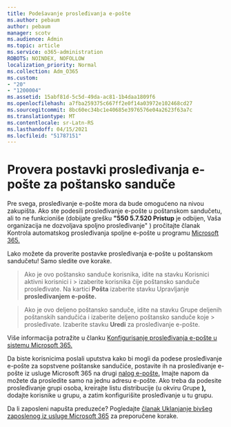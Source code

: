 ```yaml
---
title: Podešavanje prosleđivanja e-pošte
ms.author: pebaum
author: pebaum
manager: scotv
ms.audience: Admin
ms.topic: article
ms.service: o365-administration
ROBOTS: NOINDEX, NOFOLLOW
localization_priority: Normal
ms.collection: Adm_O365
ms.custom:
- "20"
- "1200004"
ms.assetid: 15abf81d-5c5d-49da-ac81-1b4daa1809f6
ms.openlocfilehash: a7fba259375c667ff2e0f14a03972e102468cd27
ms.sourcegitcommit: 8bc60ec34bc1e40685e3976576e04a2623f63a7c
ms.translationtype: MT
ms.contentlocale: sr-Latn-RS
ms.lasthandoff: 04/15/2021
ms.locfileid: "51787151"
---
```

# <a name="check-the-email-forwarding-settings-for-a-mailbox"></a>Provera postavki prosleđivanja e-pošte za poštansko sanduče

Pre svega, prosleđivanje e-pošte mora da bude omogućeno na nivou zakupišta. Ako ste podesili prosleđivanje e-pošte u poštanskom sandučetu, ali to ne funkcioniše (dobijate grešku **"550 5.7.520 Pristup** je odbijen, Vaša organizacija ne dozvoljava spoljno prosleđivanje" ) pročitajte članak Kontrola automatskog prosleđivanja spoljne e-pošte u programu [Microsoft 365.](https://docs.microsoft.com/microsoft-365/security/office-365-security/external-email-forwarding?view=o365-worldwide)

Lako možete da proverite postavke prosleđivanja e-pošte u poštanskom sandučetu! Samo sledite ove korake.
  
> Ako je ovo poštansko sanduče  korisnika, idite na stavku Korisnici aktivni korisnici i \>  izaberite korisnika čije poštansko sanduče prosleđivate. Na kartici **Pošta** izaberite stavku Upravljanje **prosleđivanjem e-pošte.**

> Ako je ovo deljeno poštansko  sanduče, idite na stavku Grupe deljenih poštanskih sandučića i izaberite deljeno poštansko sanduče koje \>  prosleđivate. Izaberite stavku **Uredi** za prosleđivanje e-pošte.

Više informacija potražite u članku [Konfigurisanje prosleđivanja e-pošte u sistemu Microsoft 365.](https://docs.microsoft.com/microsoft-365/admin/email/configure-email-forwarding)
  
Da biste korisnicima poslali uputstva kako bi mogli da podese prosleđivanje e-pošte za sopstvene poštanske sandučiće, postavite ih na prosleđivanje e-pošte iz usluge Microsoft 365 na drugi [nalog e-pošte.](https://support.office.com/article/Forward-email-from-Office-365-to-another-email-account-1ed4ee1e-74f8-4f53-a174-86b748ff6a0e) Imajte napom da možete da prosledite samo na jednu adresu e-pošte. Ako treba da podesite prosleđivanje grupi osoba, kreirajte listu distribucije (u okviru Grupe **),** dodajte korisnike u grupu, a zatim konfigurišite prosleđivanje u tu grupu.
  
Da li zaposleni napušta preduzeće? Pogledajte [članak Uklanjanje bivšeg zaposlenog iz usluge Microsoft 365](https://docs.microsoft.com/microsoft-365/admin/add-users/remove-former-employee) za preporučene korake.